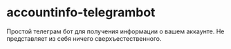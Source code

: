 # accountinfo-telegrambot
Простой телеграм бот для получения информации о вашем аккаунте. Не представляет из себя ничего сверхъестественного.

